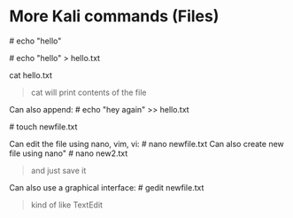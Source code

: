 # More Kali commands (Files)

\# echo "hello"

\# echo "hello" > hello.txt

cat hello.txt 
> cat will print contents of the file

Can also append:
\# echo "hey again" >> hello.txt

\# touch newfile.txt

Can edit the file using nano, vim, vi:
\# nano newfile.txt
Can also create new file using nano"
\# nano new2.txt
> and just save it

Can also use a graphical interface:
\# gedit newfile.txt
> kind of like TextEdit

